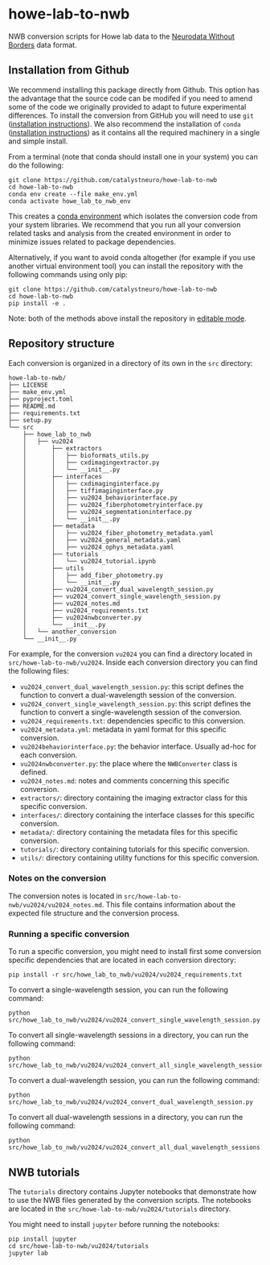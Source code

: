 # howe-lab-to-nwb
NWB conversion scripts for Howe lab data to the [Neurodata Without Borders](https://nwb-overview.readthedocs.io/) data format.


## Installation from Github
We recommend installing this package directly from Github. This option has the advantage that the source code can be modifed if you need to amend some of the code we originally provided to adapt to future experimental differences.
To install the conversion from GitHub you will need to use `git` ([installation instructions](https://github.com/git-guides/install-git)). We also recommend the installation of `conda` ([installation instructions](https://docs.conda.io/en/latest/miniconda.html)) as it contains
all the required machinery in a single and simple install.

From a terminal (note that conda should install one in your system) you can do the following:

```
git clone https://github.com/catalystneuro/howe-lab-to-nwb
cd howe-lab-to-nwb
conda env create --file make_env.yml
conda activate howe_lab_to_nwb_env
```

This creates a [conda environment](https://docs.conda.io/projects/conda/en/latest/user-guide/concepts/environments.html) which isolates the conversion code from your system libraries.  We recommend that you run all your conversion related tasks and analysis from the created environment in order to minimize issues related to package dependencies.

Alternatively, if you want to avoid conda altogether (for example if you use another virtual environment tool) you can install the repository with the following commands using only pip:

```
git clone https://github.com/catalystneuro/howe-lab-to-nwb
cd howe-lab-to-nwb
pip install -e .
```

Note:
both of the methods above install the repository in [editable mode](https://pip.pypa.io/en/stable/cli/pip_install/#editable-installs).

## Repository structure
Each conversion is organized in a directory of its own in the `src` directory:

    howe-lab-to-nwb/
    ├── LICENSE
    ├── make_env.yml
    ├── pyproject.toml
    ├── README.md
    ├── requirements.txt
    ├── setup.py
    └── src
        ├── howe_lab_to_nwb
        │   ├── vu2024
        │       ├── extractors
        │       │   ├── bioformats_utils.py
        │       │   ├── cxdimagingextractor.py
        │       │   └── __init__.py
        │       ├── interfaces
        │       │   ├── cxdimaginginterface.py
        │       │   ├── tiffimaginginterface.py
        │       │   ├── vu2024_behaviorinterface.py
        │       │   ├── vu2024_fiberphotometryinterface.py
        │       │   ├── vu2024_segmentationinterface.py
        │       │   └── __init__.py
        │       ├── metadata
        │       │   ├── vu2024_fiber_photometry_metadata.yaml
        │       │   ├── vu2024_general_metadata.yaml
        │       │   ├── vu2024_ophys_metadata.yaml
        │       ├── tutorials
        │       │   └── vu2024_tutorial.ipynb
        │       ├── utils
        │       │   ├── add_fiber_photometry.py
        │       │   └── __init__.py
        │       ├── vu2024_convert_dual_wavelength_session.py
        │       ├── vu2024_convert_single_wavelength_session.py
        │       ├── vu2024_notes.md
        │       ├── vu2024_requirements.txt
        │       ├── vu2024nwbconverter.py
        │       └── __init__.py
        │   └── another_conversion
        └── __init__.py

 For example, for the conversion `vu2024` you can find a directory located in `src/howe-lab-to-nwb/vu2024`. Inside each conversion directory you can find the following files:

* `vu2024_convert_dual_wavelength_session.py`: this script defines the function to convert a dual-wavelength session of the conversion.
* `vu2024_convert_single_wavelength_session.py`: this script defines the function to convert a single-wavelength session of the conversion.
* `vu2024_requirements.txt`: dependencies specific to this conversion.
* `vu2024_metadata.yml`: metadata in yaml format for this specific conversion.
* `vu2024behaviorinterface.py`: the behavior interface. Usually ad-hoc for each conversion.
* `vu2024nwbconverter.py`: the place where the `NWBConverter` class is defined.
* `vu2024_notes.md`: notes and comments concerning this specific conversion.
* `extractors/`: directory containing the imaging extractor class for this specific conversion.
* `interfaces/`: directory containing the interface classes for this specific conversion.
* `metadata/`: directory containing the metadata files for this specific conversion.
* `tutorials/`: directory containing tutorials for this specific conversion.
* `utils/`: directory containing utility functions for this specific conversion.

### Notes on the conversion

The conversion notes is located in `src/howe-lab-to-nwb/vu2024/vu2024_notes.md`. This file contains information about the expected file structure and the conversion process.

### Running a specific conversion

To run a specific conversion, you might need to install first some conversion specific dependencies that are located in each conversion directory:
```
pip install -r src/howe_lab_to_nwb/vu2024/vu2024_requirements.txt
```

To convert a single-wavelength session, you can run the following command:
```
python src/howe_lab_to_nwb/vu2024/vu2024_convert_single_wavelength_session.py
```
To convert all single-wavelength sessions in a directory, you can run the following command:
```
python src/howe_lab_to_nwb/vu2024/vu2024_convert_all_single_wavelength_sessions.py
```

To convert a dual-wavelength session, you can run the following command:
```
python src/howe_lab_to_nwb/vu2024/vu2024_convert_dual_wavelength_session.py
```
To convert all dual-wavelength sessions in a directory, you can run the following command:
```
python src/howe_lab_to_nwb/vu2024/vu2024_convert_all_dual_wavelength_sessions.py
```

## NWB tutorials

The `tutorials` directory contains Jupyter notebooks that demonstrate how to use the NWB files generated by the conversion scripts.
The notebooks are located in the `src/howe-lab-to-nwb/vu2024/tutorials` directory.

You might need to install `jupyter` before running the notebooks:

```
pip install jupyter
cd src/howe-lab-to-nwb/vu2024/tutorials
jupyter lab
```
